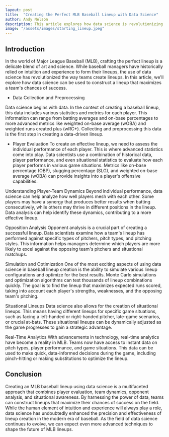 ```yaml
---
layout: post
title:  "Creating the Perfect MLB Baseball Lineup with Data Science"
author: Andy Nelson
description: This article explores how data science is revolutionizing the creation of MLB baseball lineups, optimizing player selection, and enhancing team performance through data-driven insights and real-time analytics.   
image: "/assets/images/starting_lineup.jpeg"
---
```



## Introduction

In the world of Major League Baseball (MLB), crafting the perfect lineup is a delicate blend of art and science. While baseball managers have historically relied on intuition and experience to form their lineups, the use of data science has revolutionized the way teams create lineups. In this article, we'll explore how data science can be used to construct a lineup that maximizes a team's chances of success.

* Data Collection and Preprocessing

Data science begins with data. In the context of creating a baseball lineup, this data includes various statistics and metrics for each player. This information can range from batting averages and on-base percentages to more advanced metrics like weighted on-base average (wOBA) and weighted runs created plus (wRC+). Collecting and preprocessing this data is the first step in creating a data-driven lineup.

* Player Evaluation
To create an effective lineup, we need to assess the individual performance of each player. This is where advanced statistics come into play. Data scientists use a combination of historical data, player performance, and even situational statistics to evaluate how each player performs in various game situations. Metrics like on-base percentage (OBP), slugging percentage (SLG), and weighted on-base average (wOBA) can provide insights into a player's offensive capabilities.

Understanding Player-Team Dynamics
Beyond individual performance, data science can help analyze how well players mesh with each other. Some players may have a synergy that produces better results when batting consecutively, while others may thrive in different positions in the lineup. Data analysis can help identify these dynamics, contributing to a more effective lineup.

Opposition Analysis
Opponent analysis is a crucial part of creating a successful lineup. Data scientists examine how a team's lineup has performed against specific types of pitchers, pitch types, and pitching styles. This information helps managers determine which players are more likely to excel against the opposing team's pitchers and situational matchups.

Simulation and Optimization
One of the most exciting aspects of using data science in baseball lineup creation is the ability to simulate various lineup configurations and optimize for the best results. Monte Carlo simulations and optimization algorithms can test thousands of lineup combinations quickly. The goal is to find the lineup that maximizes expected runs scored, taking into account each player's strengths, weaknesses, and the opposing team's pitching.

Situational Lineups
Data science also allows for the creation of situational lineups. This means having different lineups for specific game situations, such as facing a left-handed or right-handed pitcher, late-game scenarios, or crucial at-bats. These situational lineups can be dynamically adjusted as the game progresses to gain a strategic advantage.

Real-Time Analytics
With advancements in technology, real-time analytics have become a reality in MLB. Teams now have access to instant data on pitch types, player performance, and game situations. This data can be used to make quick, data-informed decisions during the game, including pinch-hitting or making substitutions to optimize the lineup.

## Conclusion

Creating an MLB baseball lineup using data science is a multifaceted approach that combines player evaluation, team dynamics, opponent analysis, and situational awareness. By harnessing the power of data, teams can construct lineups that maximize their chances of success on the field. While the human element of intuition and experience will always play a role, data science has undoubtedly enhanced the precision and effectiveness of lineup creation in the modern era of baseball. As the field of data science continues to evolve, we can expect even more advanced techniques to shape the future of MLB lineups.